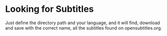 # Looking for Subtitles

Just define the directory path and your language, and it will find, download and save with the correct name, all the subtitles found on opensubtitles.org.
